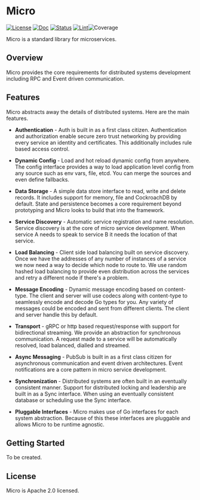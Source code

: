 # Micro 
[![License](https://img.shields.io/:license-apache-blue.svg)](https://opensource.org/licenses/Apache-2.0) [![Doc](https://img.shields.io/badge/go.dev-reference-007d9c?logo=go&logoColor=white&style=flat-square)](https://pkg.go.dev/github.com/unistack-org/micro/v3?tab=overview) [![Status](https://git.unistack.org/unistack-org/micro/actions/workflows/job_tests.yml/badge.svg?branch=v3)](https://git.unistack.org/unistack-org/micro/actions?query=workflow%3Abuild+branch%3Av3+event%3Apush) [![Lint](https://goreportcard.com/badge/go.unistack.org/micro/v3)](https://goreportcard.com/report/go.unistack.org/micro/v3)![Coverage](https://img.shields.io/badge/Coverage-44.9%25-yellow)

Micro is a standard library for microservices.

## Overview

Micro provides the core requirements for distributed systems development including RPC and Event driven communication. 

## Features

Micro abstracts away the details of distributed systems. Here are the main features.

- **Authentication** - Auth is built in as a first class citizen. Authentication and authorization enable secure 
zero trust networking by providing every service an identity and certificates. This additionally includes rule 
based access control.

- **Dynamic Config** - Load and hot reload dynamic config from anywhere. The config interface provides a way to load application 
level config from any source such as env vars, file, etcd. You can merge the sources and even define fallbacks.

- **Data Storage** - A simple data store interface to read, write and delete records. It includes support for memory, file and 
CockroachDB by default. State and persistence becomes a core requirement beyond prototyping and Micro looks to build that into the framework.

- **Service Discovery** - Automatic service registration and name resolution. Service discovery is at the core of micro service 
development. When service A needs to speak to service B it needs the location of that service.

- **Load Balancing** - Client side load balancing built on service discovery. Once we have the addresses of any number of instances 
of a service we now need a way to decide which node to route to. We use random hashed load balancing to provide even distribution 
across the services and retry a different node if there's a problem. 

- **Message Encoding** - Dynamic message encoding based on content-type. The client and server will use codecs along with content-type 
to seamlessly encode and decode Go types for you. Any variety of messages could be encoded and sent from different clients. The client 
and server handle this by default.

- **Transport** - gRPC or http based request/response with support for bidirectional streaming. We provide an abstraction for synchronous communication. A request made to a service will be automatically resolved, load balanced, dialled and streamed.

- **Async Messaging** - PubSub is built in as a first class citizen for asynchronous communication and event driven architectures.
Event notifications are a core pattern in micro service development.

- **Synchronization** - Distributed systems are often built in an eventually consistent manner. Support for distributed locking and 
leadership are built in as a Sync interface. When using an eventually consistent database or scheduling use the Sync interface.

- **Pluggable Interfaces** - Micro makes use of Go interfaces for each system abstraction. Because of this these interfaces 
are pluggable and allows Micro to be runtime agnostic.

## Getting Started

To be created.

## License

Micro is Apache 2.0 licensed.

